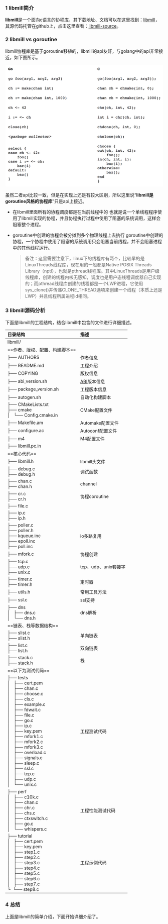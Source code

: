 ### 1 libmill简介

**libmill**是一个面向c语言的协程库，其下载地址、文档可以在这里找到：[libmill](http://libmill.org/)， 其源代码托管在github上，点击这里查看：[libmill-source](https://github.com/sustrik/libmill)。

### 2 libmill vs goroutine

libmill协程库是基于goroutine移植的，libmill的api友好，与golang中的api非常接近，如下图所示。

![libmill_vs_goroutine-w653](media/libmill_vs_goroutine.png)

虽然二者api比较一致，但是在实现上还是有较大区别，所以这里说“**libmill是goroutine风格的协程库**”只是api上接近。

- 在libmill里面所有的协程调度都是在当前线程中的
也就是说一个单线程程序使用了libmill实现的协程，并且协程执行过程中使用了阻塞的系统调用，这样会阻塞整个进程。
- goroutine中创建的协程会被分摊到多个物理线程上去执行
goroutine中创建的协程，一个协程中使用了阻塞的系统调用只会阻塞当前线程，并不会阻塞进程中的其他线程运行。

    >备注：这里需要注意下，linux下的线程库有两个，比较早的是LinuxThreads线程库，现在用的一般都是Native POSIX Threads Library（nptl），也就是pthread线程库。其中LinuxThreads是用户级线程库，创建的线程内核无感知，调度也是用户态线程调度器自己实现的；而pthread线程库创建的线程都是一个LWP进程，它使用sys_clone()并传递CLONE_THREAD选项来创建一个线程（本质上还是LWP）并且线程所属进程id相同。

### 3 libmill源码分析

下面是libmill的工程结构，结合libmill中包含的文件进行详细描述。

|目录结构|描述|
|:---------|:-----|
|libmill/||
|==作者、版权、配置、构建脚本==||
|├── AUTHORS|作者信息|
|├── README.md|工程介绍|
|├── COPYING|版权信息|
|├── abi_version.sh|[ABI](https://en.wikipedia.org/wiki/ABI)版本信息|
|├── package_version.sh|工程版本信息|
|├── autogen.sh|自动化构建脚本|
|├── CMakeLists.txt<br>├── cmake<br>│   └── Config.cmake.in|CMake配置文件|
|├── Makefile.am|Automake配置文件|
|├── configure.ac|Autoconf配置文件|
|├── m4|M4配置文件|
|├── libmill.pc.in||
|==核心代码==||
|├── libmill.h|libmill头文件|
|├── debug.c<br>├── debug.h|调试函数|
|├── chan.c<br>├── chan.h|channel|
|├── cr.c<br>├── cr.h|协程coroutine|
|├── file.c||
|├── ip.c<br>├── ip.h||
|├── poller.c<br>├── poller.h<br>├── kqueue.inc<br>├── epoll.inc<br>├── poll.inc|io多路复用|
|├── mfork.c|协程创建|
|├── tcp.c<br>├── udp.c<br>├── unix.c|tcp、udp、unix套接字|
|├── timer.c<br>├── timer.h|定时器|
|├── utils.h|常用工具方法|
|├── ssl.c|ssl支持|
|├── dns<br>│   ├── dns.c<br>│   └── dns.h|dns解析|
|==链表、栈等数据结构==||
|├── slist.c<br>├── slist.h|单向链表|
|├── list.c<br>├── list.h|双向链表|
|├── stack.c<br>├── stack.h|栈|
|==以下为测试代码==||
|├── tests<br>│   ├── cert.pem<br>│   ├── chan.c<br>│   ├── choose.c<br>│   ├── cls.c<br>│   ├── example.c<br>│   ├── fdwait.c<br>│   ├── file.c<br>│   ├── go.c<br>│   ├── ip.c<br>│   ├── key.pem<br>│   ├── mfork1.c<br>│   ├── mfork2.c<br>│   ├── mfork3.c<br>│   ├── overload.c<br>│   ├── signals.c<br>│   ├── sleep.c<br>│   ├── ssl.c<br>│   ├── tcp.c<br>│   ├── udp.c<br>│   └── unix.c|工程测试代码|
|├── perf<br>│   ├── c10k.c<br>│   ├── chan.c<br>│   ├── chr.c<br>│   ├── chs.c<br>│   ├── ctxswitch.c<br>│   ├── go.c<br>│   └── whispers.c|工程性能测试代码|
|├── tutorial<br>│   ├── cert.pem<br>│   ├── key.pem<br>│   ├── step1.c<br>│   ├── step2.c<br>│   ├── step3.c<br>│   ├── step4.c<br>│   ├── step5.c<br>│   ├── step6.c<br>│   ├── step7.c<br>└   └── step8.c|工程示例代码|

### 4 总结

上面是libmill的简单介绍，下面开始详细介绍了。


